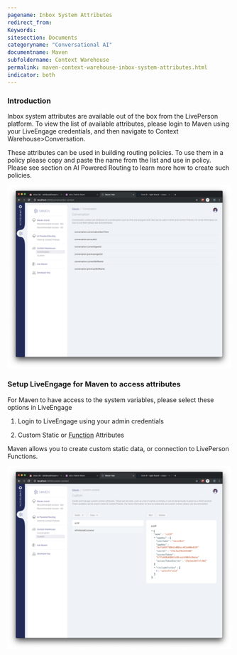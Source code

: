```yaml
---
pagename: Inbox System Attributes
redirect_from:
Keywords:
sitesection: Documents
categoryname: "Conversational AI"
documentname: Maven
subfoldername: Context Warehouse
permalink: maven-context-warehouse-inbox-system-attributes.html
indicator: both
---
```


### Introduction

Inbox system attributes are available out of the box from the LivePerson platform. To view the list of available attributes, please login to Maven using your LiveEngage credentials, and then navigate to Context Warehouse>Conversation. 

These attributes can be used in building routing policies. To use them in a policy please copy and paste the name from the list and use in policy. Please see section on AI Powered Routing to learn more how to create such policies.

<img class="fancyimage" width="600" src="img/maven/image_35.png">

### Setup LiveEngage for Maven to access attributes

For Maven to have access to the system variables, please select these options in LiveEngage

1. Login to LiveEngage using your admin credentials

3. Custom Static or [Function](liveperson-functions-overview.html) Attributes

Maven allows you to create custom static data, or connection to LivePerson Functions. 

<img class="fancyimage" width="600" src="img/maven/image_36.png">
